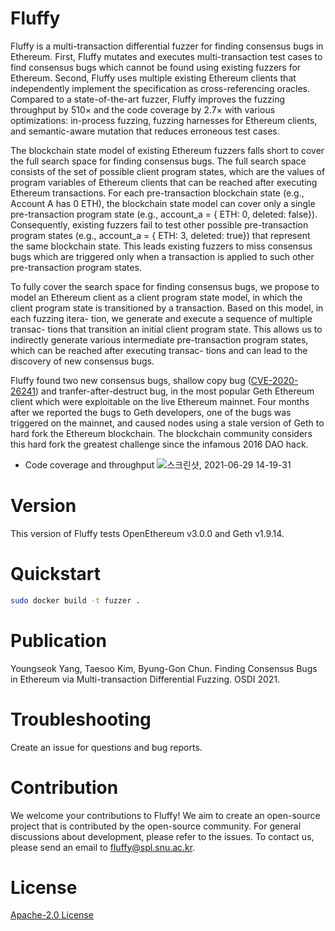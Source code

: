 # Fluffy
Fluffy is a multi-transaction differential fuzzer for finding consensus bugs in Ethereum. First, Fluffy mutates and executes multi-transaction test cases to find consensus bugs which cannot be found using existing fuzzers for Ethereum. Second, Fluffy uses multiple existing Ethereum clients that independently implement the specification as cross-referencing oracles. Compared to a state-of-the-art fuzzer, Fluffy improves the fuzzing throughput by 510× and the code coverage by 2.7× with various optimizations: in-process fuzzing, fuzzing harnesses for Ethereum clients, and semantic-aware mutation that reduces erroneous test cases. 

The blockchain state model of existing Ethereum fuzzers falls short to cover the full search space for finding consensus bugs. The full search space consists of the set of possible client program states, which are the values of program variables of Ethereum clients that can be reached after executing Ethereum transactions. For each pre-transaction blockchain state (e.g., Account A has 0 ETH), the blockchain state model can cover only a single pre-transaction program state (e.g., account_a = { ETH: 0, deleted: false}). Consequently, existing fuzzers fail to test other possible pre-transaction program states (e.g., account_a = { ETH: 3, deleted: true}) that represent the same blockchain state. This leads existing fuzzers to miss consensus bugs which are triggered only when a transaction is applied to such other pre-transaction program states.

To fully cover the search space for finding consensus bugs, we propose to model an Ethereum client as a client program state model, in which the client program state is transitioned by a transaction. Based on this model, in each fuzzing itera- tion, we generate and execute a sequence of multiple transac- tions that transition an initial client program state. This allows us to indirectly generate various intermediate pre-transaction program states, which can be reached after executing transac- tions and can lead to the discovery of new consensus bugs.

Fluffy found two new consensus bugs, shallow copy bug ([CVE-2020-26241](https://nvd.nist.gov/vuln/detail/CVE-2020-26241)) and tranfer-after-destruct bug, in the most popular Geth Ethereum client which were exploitable on the live Ethereum mainnet. Four months after we reported the bugs to Geth developers, one of the bugs was triggered on the mainnet, and caused nodes using a stale version of Geth to hard fork the Ethereum blockchain. The blockchain community considers this hard fork the greatest challenge since the infamous 2016 DAO hack. 

* Code coverage and throughput
![스크린샷, 2021-06-29 14-19-31](https://user-images.githubusercontent.com/4114572/123741463-0e106d00-d8e5-11eb-94d5-722e38c9030f.png)

# Version

This version of Fluffy tests OpenEthereum v3.0.0 and Geth v1.9.14.

# Quickstart

```bash
sudo docker build -t fuzzer .
```

# Publication

Youngseok Yang, Taesoo Kim, Byung-Gon Chun. Finding Consensus Bugs in Ethereum via Multi-transaction Differential Fuzzing. OSDI 2021.

# Troubleshooting
Create an issue for questions and bug reports.

# Contribution
We welcome your contributions to Fluffy! We aim to create an open-source project that is contributed by the open-source community. For general discussions about development, please refer to the issues. To contact us, please send an email to fluffy@spl.snu.ac.kr.

# License
[Apache-2.0 License](https://github.com/snuspl/fluffy/blob/main/LICENSE)
